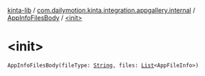 [kinta-lib](../../index.md) / [com.dailymotion.kinta.integration.appgallery.internal](../index.md) / [AppInfoFilesBody](index.md) / [&lt;init&gt;](./-init-.md)

# &lt;init&gt;

`AppInfoFilesBody(fileType: `[`String`](https://kotlinlang.org/api/latest/jvm/stdlib/kotlin/-string/index.html)`, files: `[`List`](https://kotlinlang.org/api/latest/jvm/stdlib/kotlin.collections/-list/index.html)`<AppFileInfo>)`